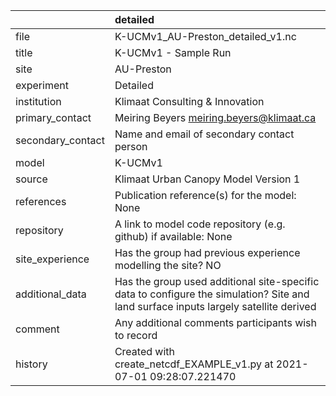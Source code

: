 |                   | detailed                                                                                                                             |
|:------------------|:-------------------------------------------------------------------------------------------------------------------------------------|
| file              | K-UCMv1_AU-Preston_detailed_v1.nc                                                                                                    |
| title             | K-UCMv1 - Sample Run                                                                                                                 |
| site              | AU-Preston                                                                                                                           |
| experiment        | Detailed                                                                                                                             |
| institution       | Klimaat Consulting & Innovation                                                                                                      |
| primary_contact   | Meiring Beyers meiring.beyers@klimaat.ca                                                                                             |
| secondary_contact | Name and email of secondary contact person                                                                                           |
| model             | K-UCMv1                                                                                                                              |
| source            | Klimaat Urban Canopy Model Version 1                                                                                                 |
| references        | Publication reference(s) for the model: None                                                                                         |
| repository        | A link to model code repository (e.g. github) if available: None                                                                     |
| site_experience   | Has the group had previous experience modelling the site? NO                                                                         |
| additional_data   | Has the group used additional site-specific data to configure the simulation? Site and land surface inputs largely satellite derived |
| comment           | Any additional comments participants wish to record                                                                                  |
| history           | Created with create_netcdf_EXAMPLE_v1.py at 2021-07-01 09:28:07.221470                                                               |
